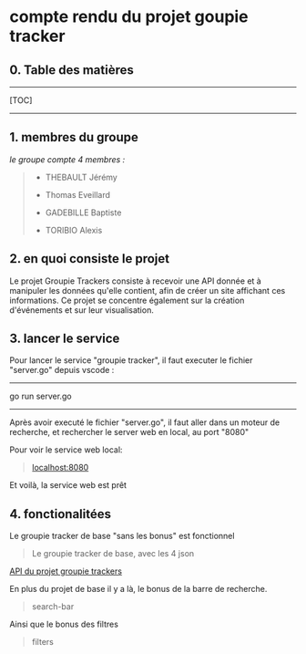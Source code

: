 # **compte rendu du projet goupie tracker**

## 0. Table des matières 

---

[TOC]

---

## 1. membres du groupe 

*le groupe compte 4 membres :*

> 
> - THEBAULT Jérémy
>
> - Thomas Eveillard
>
> - GADEBILLE Baptiste
> 
> - TORIBIO Alexis
> 

 ## 2. en quoi consiste le projet

Le projet Groupie Trackers consiste à recevoir une API donnée et à manipuler les données qu'elle contient, afin de créer un site affichant ces informations. Ce projet se concentre également sur la création d'événements et sur leur visualisation.

 ## 3. lancer le service
 
Pour lancer le service "groupie tracker",
il faut executer le fichier "server.go" depuis vscode :

---


go run server.go

---

Après avoir executé le fichier "server.go",
il faut aller dans un moteur de recherche, et rechercher le server web en local, au port "8080"

Pour voir le service web local:

> [localhost:8080](http://localhost:8080 )

Et voilà, la service web est prêt 

## 4. fonctionalitées 

Le groupie tracker de base "sans les bonus" est fonctionnel
> Le groupie tracker de base, avec les 4 json 

[API du projet groupie trackers](https://groupietrackers.herokuapp.com/api)

En plus du projet de base il y a là, le bonus de la barre de recherche.
> search-bar

Ainsi que le bonus des filtres 
> filters 
